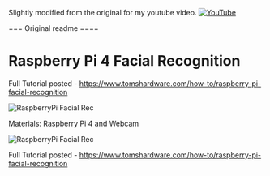 Slightly modified from the original for my youtube video. 
[![YouTube](https://img.youtube.com/vi/9P-Hq8Dh1R0/0.jpg)](https://www.youtube.com/watch?v=9P-Hq8Dh1R0)

=== Original readme ====

# Raspberry Pi 4 Facial Recognition
Full Tutorial posted - https://www.tomshardware.com/how-to/raspberry-pi-facial-recognition

![RaspberryPi Facial Rec](https://github.com/carolinedunn/facial_recognition/blob/main/photo/screenshot.png)

Materials: Raspberry Pi 4 and Webcam

![RaspberryPi Facial Rec](https://github.com/carolinedunn/facial_recognition/blob/main/photo/webcamandRPi4.JPG)

Full Tutorial posted - https://www.tomshardware.com/how-to/raspberry-pi-facial-recognition
